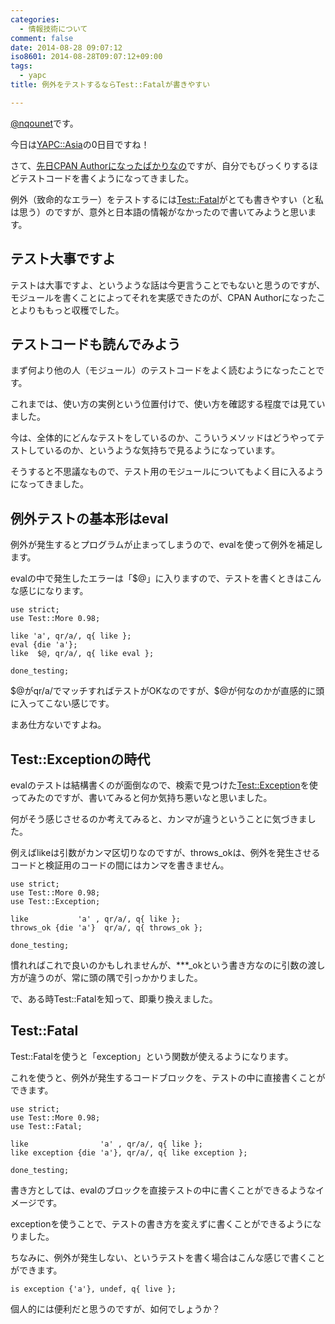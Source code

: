```yaml
---
categories:
  - 情報技術について
comment: false
date: 2014-08-28 09:07:12
iso8601: 2014-08-28T09:07:12+09:00
tags:
  - yapc
title: 例外をテストするならTest::Fatalが書きやすい

---
```


<p><a href="https://twitter.com/nqounet">@nqounet</a>です。</p>

<p>今日は<a href="http://yapcasia.org/2014/">YAPC::Asia</a>の0日目ですね！</p>

<p>さて、<a href="https://www.nqou.net/2014/08/14/122638" title="CPAN Authorになりました">先日CPAN Authorになったばかりなの</a>ですが、自分でもびっくりするほどテストコードを書くようになってきました。</p>

<p>例外（致命的なエラー）をテストするには<a href="https://metacpan.org/pod/Test::Fatal">Test::Fatal</a>がとても書きやすい（と私は思う）のですが、意外と日本語の情報がなかったので書いてみようと思います。</p>



<h2>テスト大事ですよ</h2>

<p>テストは大事ですよ、というような話は今更言うことでもないと思うのですが、モジュールを書くことによってそれを実感できたのが、CPAN Authorになったことよりももっと収穫でした。</p>

<h2>テストコードも読んでみよう</h2>

<p>まず何より他の人（モジュール）のテストコードをよく読むようになったことです。</p>

<p>これまでは、使い方の実例という位置付けで、使い方を確認する程度では見ていました。</p>

<p>今は、全体的にどんなテストをしているのか、こういうメソッドはどうやってテストしているのか、というような気持ちで見るようになっています。</p>

<p>そうすると不思議なもので、テスト用のモジュールについてもよく目に入るようになってきました。</p>

<h2>例外テストの基本形はeval</h2>

<p>例外が発生するとプログラムが止まってしまうので、evalを使って例外を補足します。</p>

<p>evalの中で発生したエラーは「$@」に入りますので、テストを書くときはこんな感じになります。</p>

```
use strict;
use Test::More 0.98;

like 'a', qr/a/, q{ like };
eval {die 'a'};
like  $@, qr/a/, q{ like eval };

done_testing;
```

<p>$@がqr/a/でマッチすればテストがOKなのですが、$@が何なのかが直感的に頭に入ってこない感じです。</p>

<p>まあ仕方ないですよね。</p>

<h2>Test::Exceptionの時代</h2>

<p>evalのテストは結構書くのが面倒なので、検索で見つけた<a href="https://metacpan.org/pod/Test::Exception">Test::Exception</a>を使ってみたのですが、書いてみると何か気持ち悪いなと思いました。</p>

<p>何がそう感じさせるのか考えてみると、カンマが違うということに気づきました。</p>

<p>例えばlikeは引数がカンマ区切りなのですが、throws_okは、例外を発生させるコードと検証用のコードの間にはカンマを書きません。</p>

```
use strict;
use Test::More 0.98;
use Test::Exception;

like           'a' , qr/a/, q{ like };
throws_ok {die 'a'}  qr/a/, q{ throws_ok };

done_testing;
```

<p>慣れればこれで良いのかもしれませんが、***_okという書き方なのに引数の渡し方が違うのが、常に頭の隅で引っかかりました。</p>

<p>で、ある時Test::Fatalを知って、即乗り換えました。</p>

<h2>Test::Fatal</h2>

<p>Test::Fatalを使うと「exception」という関数が使えるようになります。</p>

<p>これを使うと、例外が発生するコードブロックを、テストの中に直接書くことができます。</p>

```
use strict;
use Test::More 0.98;
use Test::Fatal;

like                'a' , qr/a/, q{ like };
like exception {die 'a'}, qr/a/, q{ like exception };

done_testing;
```

<p>書き方としては、evalのブロックを直接テストの中に書くことができるようなイメージです。</p>

<p>exceptionを使うことで、テストの書き方を変えずに書くことができるようになりました。</p>

<p>ちなみに、例外が発生しない、というテストを書く場合はこんな感じで書くことができます。</p>

```
is exception {'a'}, undef, q{ live };
```

<p>個人的には便利だと思うのですが、如何でしょうか？</p>
    	
